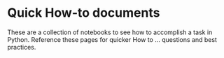 # Quick How-to documents

These are a collection of notebooks to see how to accomplish a task in
Python. Reference these pages for quicker How to ... questions and best
practices. 
